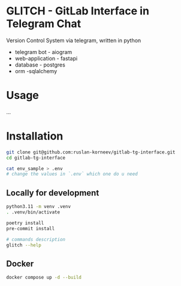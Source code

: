 # GLITCH - GitLab Interface in Telegram Chat
Version Control System via telegram, written in python

- telegram bot - aiogram
- web-application - fastapi
- database - postgres
- orm -sqlalchemy

# Usage
...

# Installation
```bash
git clone git@github.com:ruslan-korneev/gitlab-tg-interface.git
cd gitlab-tg-interface

cat env_sample > .env
# change the values in `.env` which one do u need
```

## Locally for development
```bash
python3.11 -m venv .venv
. .venv/bin/activate

poetry install
pre-commit install

# commands description
glitch --help
```

## Docker
```bash
docker compose up -d --build
```
